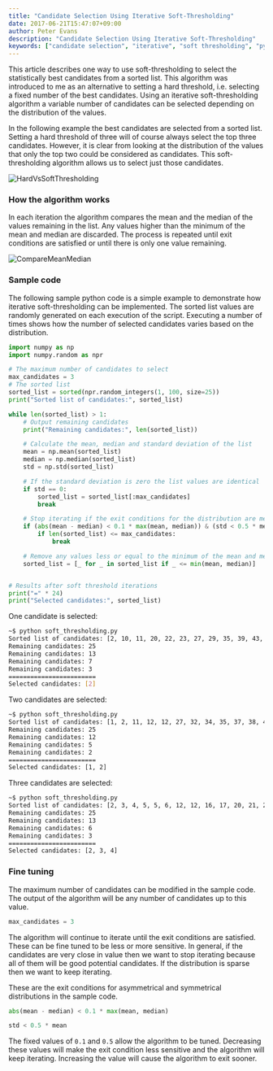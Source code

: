 ```yaml
---
title: "Candidate Selection Using Iterative Soft-Thresholding"
date: 2017-06-21T15:47:07+09:00
author: Peter Evans
description: "Candidate Selection Using Iterative Soft-Thresholding"
keywords: ["candidate selection", "iterative", "soft thresholding", "python", "algorithm", "statistics"]
---
```


This article describes one way to use soft-thresholding to select the statistically best candidates from a sorted list. This algorithm was introduced to me as an alternative to setting a hard threshold, i.e. selecting a fixed number of the best candidates. Using an iterative soft-thresholding algorithm a variable number of candidates can be selected depending on the distribution of the values.

In the following example the best candidates are selected from a sorted list. Setting a hard threshold of three will of course always select the top three candidates. However, it is clear from looking at the distribution of the values that only the top two could be considered as candidates. This soft-thresholding algorithm allows us to select just those candidates.

![HardVsSoftThresholding](/img/hard-vs-soft-thresholding.png)

### How the algorithm works

In each iteration the algorithm compares the mean and the median of the values remaining in the list. Any values higher than the minimum of the mean and median are discarded. The process is repeated until exit conditions are satisfied or until there is only one value remaining.

![CompareMeanMedian](/img/compare-mean-median.png)

### Sample code

The following sample python code is a simple example to demonstrate how iterative soft-thresholding can be implemented. The sorted list values are randomly generated on each execution of the script. Executing a number of times shows how the number of selected candidates varies based on the distribution.

```python
import numpy as np
import numpy.random as npr

# The maximum number of candidates to select
max_candidates = 3
# The sorted list
sorted_list = sorted(npr.random_integers(1, 100, size=25))
print("Sorted list of candidates:", sorted_list)

while len(sorted_list) > 1:
    # Output remaining candidates
    print("Remaining candidates:", len(sorted_list))

    # Calculate the mean, median and standard deviation of the list
    mean = np.mean(sorted_list)
    median = np.median(sorted_list)
    std = np.std(sorted_list)

    # If the standard deviation is zero the list values are identical
    if std == 0:
        sorted_list = sorted_list[:max_candidates]
        break

    # Stop iterating if the exit conditions for the distribution are met
    if (abs(mean - median) < 0.1 * max(mean, median)) & (std < 0.5 * mean):
        if len(sorted_list) <= max_candidates:
            break

    # Remove any values less or equal to the minimum of the mean and median
    sorted_list = [_ for _ in sorted_list if _ <= min(mean, median)]


# Results after soft threshold iterations
print("=" * 24)
print("Selected candidates:", sorted_list)
```

One candidate is selected:
```bash
~$ python soft_thresholding.py
Sorted list of candidates: [2, 10, 11, 20, 22, 23, 27, 29, 35, 39, 43, 44, 49, 57, 58, 61, 65, 66, 68, 83, 83, 91, 94, 94, 99]
Remaining candidates: 25
Remaining candidates: 13
Remaining candidates: 7
Remaining candidates: 3
========================
Selected candidates: [2]
```
Two candidates are selected:
```bash
~$ python soft_thresholding.py
Sorted list of candidates: [1, 2, 11, 12, 12, 27, 32, 34, 35, 37, 38, 44, 46, 48, 50, 59, 60, 60, 62, 71, 71, 75, 77, 80, 91]
Remaining candidates: 25
Remaining candidates: 12
Remaining candidates: 5
Remaining candidates: 2
========================
Selected candidates: [1, 2]
```
Three candidates are selected:
```bash
~$ python soft_thresholding.py
Sorted list of candidates: [2, 3, 4, 5, 5, 6, 12, 12, 16, 17, 20, 21, 26, 27, 32, 34, 41, 53, 55, 58, 59, 61, 72, 86, 96]
Remaining candidates: 25
Remaining candidates: 13
Remaining candidates: 6
Remaining candidates: 3
========================
Selected candidates: [2, 3, 4]
```

### Fine tuning

The maximum number of candidates can be modified in the sample code. The output of the algorithm will be any number of candidates up to this value.
```python
max_candidates = 3
```

The algorithm will continue to iterate until the exit conditions are satisfied. These can be fine tuned to be less or more sensitive. In general, if the candidates are very close in value then we want to stop iterating because all of them will be good potential candidates. If the distribution is sparse then we want to keep iterating.

These are the exit conditions for asymmetrical and symmetrical distributions in the sample code.
```python
abs(mean - median) < 0.1 * max(mean, median)
```
```python
std < 0.5 * mean
```
The fixed values of `0.1` and `0.5` allow the algorithm to be tuned. Decreasing these values will make the exit condition less sensitive and the algorithm will keep iterating. Increasing the value will cause the algorithm to exit sooner.
